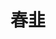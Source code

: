 ---
title: "春韭"
description: "春韭"
layout: shop
keywords:
  - 美食競賽
  - 台灣美食
  - 美食精選
datePublished: "2025-06-30"
dateModified: "2025-07-02"
city: "台北市"
district: "中山區"
address: "台北市中山區中山北路二段183巷1-5號"
phone: "0225930155"
geo: "25.063860039282382, 121.52300489899268"
google_map: "https://maps.app.goo.gl/Qmni6uNzNo1H8R9t9"
footinder: "https://footinder.com.tw/%e5%8f%b0%e5%8c%97%e5%b8%82%e4%b8%ad%e5%b1%b1%e5%8d%80/362158/"
official: "https://www.facebook.com/springleek.tw"
award:
  - name: "500盤"
    year: "2024"
    entries:
      - dishes:
          - "和牛銀絲卷"

---